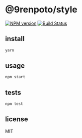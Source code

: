 # @9renpoto/style

[![NPM version](https://badge.fury.io/js/%409renpoto%2Fstyle.svg)](https://badge.fury.io/js/%409renpoto%2Fstyle)
[![Build Status](https://travis-ci.com/9renpoto/frontend.svg?branch=master)](https://travis-ci.com/9renpoto/frontend)

## install

```sh
yarn
```

## usage

```sh
npm start
```

## tests

```sh
npm test
```

## license

MIT
